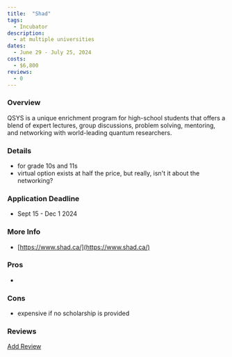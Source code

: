```yaml
---
title:  "Shad"
tags: 
  - Incubator
description:
  - at multiple universities
dates:
  - June 29 - July 25, 2024
costs:
  - $6,800
reviews:
  - 0
---
```


### Overview
QSYS is a unique enrichment program for high-school students that offers a blend of expert lectures, group discussions, problem solving, mentoring, and networking with world-leading quantum researchers.

### Details
- for grade 10s and 11s
- virtual option exists at half the price, but really, isn't it about the networking?

### Application Deadline
- Sept 15 - Dec 1 2024

### More Info
- [https://www.shad.ca/](https://www.shad.ca/)

### Pros
- 

### Cons
- expensive if no scholarship is provided

### Reviews
<div markdown="0"><a href="{{site.baseurl}}/contact" class="btn">Add Review</a></div>